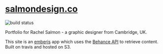 # [salmondesign.co](http://salmondesign.co)

![build status](https://travis-ci.org/davidblurton/ember-behance.svg?branch=master)

Portfolio for Rachel Salmon - a graphic designer from Cambridge, UK.

This site is an [emberjs](http://emberjs.com/) app which uses the [Behance API](https://www.behance.net/dev/api/endpoints/) to retrieve content. Built on travis and hosted on S3.
